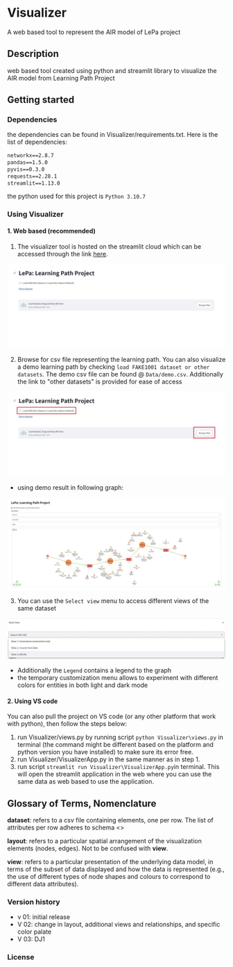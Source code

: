 # Visualizer
A web based tool to represent the AIR model of LePa project

## Description
web based tool created using python and streamlit library to visualize the AIR model from Learning Path Project
## Getting started

### Dependencies
the dependencies can be found in Visualizer/requirements.txt. Here is the list of dependencies:
```
networkx==2.8.7
pandas==1.5.0
pyvis==0.3.0
requests==2.28.1
streamlit==1.13.0

```
the python used for this project is `Python 3.10.7`
### Using Visualizer


#### 1. Web based (recommended)
1. The visualizer tool is hosted on the streamlit cloud which can be accessed through the link 
<a href="https://lepa-visualizer-development.streamlit.app/" target="_blank">here</a>.  

![visualizer on streamlit cloud](https://github.com/LePa-YU/Visualizer/blob/a330661f7664f7dd617e8481dd4d012a415f538b/images/appDemo1.JPG)

2. Browse for csv file representing the learning path. You can also visualize a demo learning path by checking `load FAKE1001 dataset or other datasets`. The demo csv file can be found @ `Data/demo.csv`. Additionally the link to "other datasets" is provided for ease of access

![visualizer on streamlit cloud](https://github.com/LePa-YU/Visualizer/blob/a330661f7664f7dd617e8481dd4d012a415f538b/images/appDemo2.jpg)

- using demo result in following graph:

![visualizer demo on streamlit cloud](https://github.com/LePa-YU/Visualizer/blob/a330661f7664f7dd617e8481dd4d012a415f538b/images/appDemo3.jpg)

3. You can use the `Select view` menu to access different views of the same dataset

![visualizer on streamlit cloud](https://github.com/LePa-YU/Visualizer/blob/a330661f7664f7dd617e8481dd4d012a415f538b/images/appDemo4.jpg)

- Additionally the `Legend` contains a legend to the graph
- the temporary customization menu allows to experiment with different  colors for entities in both light and dark mode



#### 2. Using VS code
You can also pull the project on VS code (or any other platform that work with python), then follow the steps below:

1. run Visualizer/views.py by running script `python Visualizer\views.py` in terminal (the command might be different based on the platform and python version you have installed) to make sure its error free. 
2. run Visualizer/VisualizerApp.py in the same manner as in step 1. 
3. run script `streamlit run Visualizer\VisualizerApp.py`in terminal. This will open the streamlit application in the web where you can use the same data as web based to use the application. 

## Glossary of Terms, Nomenclature

**dataset**: refers to a csv file containing elements, one per row.  The list of attributes per row adheres to schema <<INSERT SCHEMA IDENTIFIER>>

**layout**: refers to a particular spatial arrangement of the visualization elements (nodes, edges).  Not to be confused with **view**.

**view**: refers to a particular presentation of the underlying data model, in terms of the subset of data displayed and how the data is represented (e.g., the use of different types of node shapes and colours to correspond to different data attributes).
 

### Version history
- v 01: initial release
- V 02: change in layout, additional views and relationships, and specific color palate
- V 03: DJ1

### License
